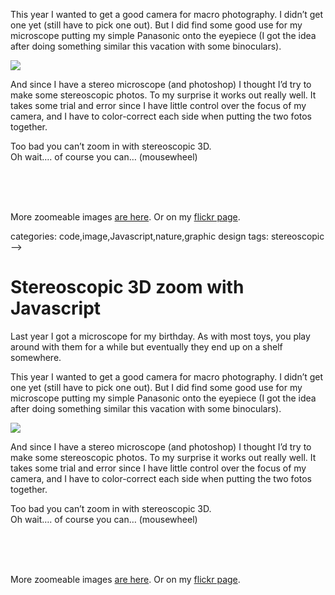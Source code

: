 <!--
  id: 632
  description: Too bad you can't zoom in with stereoscopic 3D. But with a little Javascript you can...
  date: 2010-09-17T14:17:38
  modified: 2012-07-25T07:15:34
  slug: stereoscopic-3d-zoom-with-javascript
  type: post
  excerpt: <p>Last year I got a microscope for my birthday. As with most toys, you play around with them for a while but eventually they end up on a shelf somewhere.</p> 
  content: <p>Last year I got a microscope for my birthday. As with most toys, you play around with them for a while but eventually they end up on a shelf somewhere.</p> <p><!--more--></p> <p>This year I wanted to get a good camera for macro photography. I didn&#8217;t get one yet (still have to pick one out). But I did find some good use for my microscope putting my simple Panasonic onto the eyepiece (I got the idea after doing something similar this vacation with some binoculars).</p> <p><img src="/wordpress/wp-content//uploads/img/blog/microleaf.jpg" /></p> <p>And since I have a stereo microscope (and photoshop) I thought I&#8217;d try to make some stereoscopic photos. To my surprise it works out really well. It takes some trial and error since I have little control over the focus of my camera, and I have to color-correct each side when putting the two fotos together.</p> <p><!--img src="wp-content//uploads/img/blog/micromint.jpg" /--></p> <p>Too bad you can&#8217;t zoom in with stereoscopic 3D.<br />Oh wait&#8230;. of course you can&#8230; (mousewheel)</p> <div id="stereozoom"></div> <p><script type="text/javascript" src="test/stereozoom/scripts/base.js"></script><br /> <script type="text/javascript" src="test/stereozoom/scripts/drawIcon.js"></script><br /> <script type="text/javascript" src="test/stereozoom/scripts/stereozoomer.js"></script><br /> <script type="text/javascript"><!--  window.onload = function(){   stereoZoomer.init("stereozoom",467,367,"test/stereozoom/data/mint.jpg");      var aImgs = [        "butterfly.jpg"       ,"chrysalis_head.jpg"       ,"crystal.jpg"       ,"flyhead.jpg"       ,"flyheadside.jpg"       ,"flyshoulder.jpg"       ,"lichen.jpg"       ,"mint.jpg"       ,"sandurchin.jpg"      ];      var mZoom = document.getElementById("stereozoom");      var mUl = addChild(mZoom ,'ul');      for (var i=0;i<aImgs.length;i++) {       mLi = addChild(mUl,'li');       mA = addChild(mLi,'a');       mA.setAttribute("href","javascript:stereoZoomer.loadImg('test/stereozoom/data/"+aImgs[i]+"')");       mA.appendChild(document.createTextNode(aImgs[i].split(".")[0]));      }  } --></script></p> <p>More zoomeable images <a href="http://test.ronvalstar.nl/stereozoom/" rel="external">are here</a>. Or on my <a href="http://www.flickr.com/photos/sjeiti/sets/72157624940839316/" rel="external">flickr page</a>.</p> 
  categories: code,image,Javascript,nature,graphic design
  tags: stereoscopic
-->

# Stereoscopic 3D zoom with Javascript

<p>Last year I got a microscope for my birthday. As with most toys, you play around with them for a while but eventually they end up on a shelf somewhere.</p>
<p><!--more--></p>
<p>This year I wanted to get a good camera for macro photography. I didn&#8217;t get one yet (still have to pick one out). But I did find some good use for my microscope putting my simple Panasonic onto the eyepiece (I got the idea after doing something similar this vacation with some binoculars).</p>
<p><img src="/wordpress/wp-content//uploads/img/blog/microleaf.jpg" /></p>
<p>And since I have a stereo microscope (and photoshop) I thought I&#8217;d try to make some stereoscopic photos. To my surprise it works out really well. It takes some trial and error since I have little control over the focus of my camera, and I have to color-correct each side when putting the two fotos together.</p>
<p><!--img src="wp-content//uploads/img/blog/micromint.jpg" /--></p>
<p>Too bad you can&#8217;t zoom in with stereoscopic 3D.<br />Oh wait&#8230;. of course you can&#8230; (mousewheel)</p>
<div id="stereozoom"></div>
<p><script type="text/javascript" src="test/stereozoom/scripts/base.js"></script><br />
<script type="text/javascript" src="test/stereozoom/scripts/drawIcon.js"></script><br />
<script type="text/javascript" src="test/stereozoom/scripts/stereozoomer.js"></script><br />
<script type="text/javascript"><!--
	window.onload = function(){
		stereoZoomer.init("stereozoom",467,367,"test/stereozoom/data/mint.jpg");
					var aImgs = [
						 "butterfly.jpg"
						,"chrysalis_head.jpg"
						,"crystal.jpg"
						,"flyhead.jpg"
						,"flyheadside.jpg"
						,"flyshoulder.jpg"
						,"lichen.jpg"
						,"mint.jpg"
						,"sandurchin.jpg"
					];
					var mZoom = document.getElementById("stereozoom");
					var mUl = addChild(mZoom ,'ul');
					for (var i=0;i<aImgs.length;i++) {
						mLi = addChild(mUl,'li');
						mA = addChild(mLi,'a');
						mA.setAttribute("href","javascript:stereoZoomer.loadImg('test/stereozoom/data/"+aImgs[i]+"')");
						mA.appendChild(document.createTextNode(aImgs[i].split(".")[0]));
					}
	}
--></script></p>
<p>More zoomeable images <a href="http://test.ronvalstar.nl/stereozoom/" rel="external">are here</a>. Or on my <a href="http://www.flickr.com/photos/sjeiti/sets/72157624940839316/" rel="external">flickr page</a>.</p>

